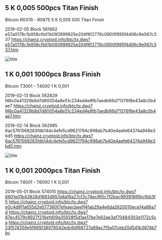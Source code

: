 ## 5 K 0,005 500pcs Titan Finish
Bitcoin R0376 - R0875 5 K 0,005 500 Titan Finish

2019-02-05 Block 561662
e57a0178c1b958cfb01b093999925e204f6f2776c0900f895f4d06c9e067c337
https://chainz.cryptoid.info/btc/tx.dws?e57a0178c1b958cfb01b093999925e204f6f2776c0900f895f4d06c9e067c337.htm

![title](https://i.imgur.com/GWP4vWr.jpg)

## 1 K 0,001 1000pcs Brass Finish
Bitcoin T3001 - T4000 1 K 0,001 

2019-02-13 Block 562829
f46c0a41329b8d7d60054a8e51c234ed4e8fb7aedb66d71376f8e43a8c0b4ae7
https://chainz.cryptoid.info/btc/tx.dws?f46c0a41329b8d7d60054a8e51c234ed4e8fb7aedb66d71376f8e43a8c0b4ae7.htm

2019-02-14 Block 562985
6ac5761568283fdb14dc4efe5cd9621794c998ab7b40e4aefe64374a948e3bd5
https://chainz.cryptoid.info/btc/tx.dws?6ac5761568283fdb14dc4efe5cd9621794c998ab7b40e4aefe64374a948e3bd5.htm

![title](https://i.imgur.com/IG3uX2i.jpg)

## 1 K 0,001 2000pcs Titan Finish
Bitcoin T4001 - T6000 1 K 0,001 

2019-05-01 Block 574015
https://chainz.cryptoid.info/btc/tx.dws?6601e01b43828d1683d957a8a19a27cf3c74ec9f0c7f2bac9939186fbcfbb3f5
https://chainz.cryptoid.info/btc/tx.dws?e0c4d9f1a655d2e077360f7efeaecbeeff4fab29a4e6da2620010ece14a86a7d
https://chainz.cryptoid.info/btc/tx.dws?87ec4579c8927f216efd09a35928f5d1ae17be7e62ae3af70484303e1172c5ca
https://chainz.cryptoid.info/btc/tx.dws?23f574359e5f665f38979042edc6df66727a69ac7f5a07ceb20d541b3674b7bc
